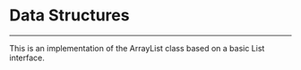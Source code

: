 # Data Structures

---
This is an implementation of the ArrayList class based on a basic List interface.

